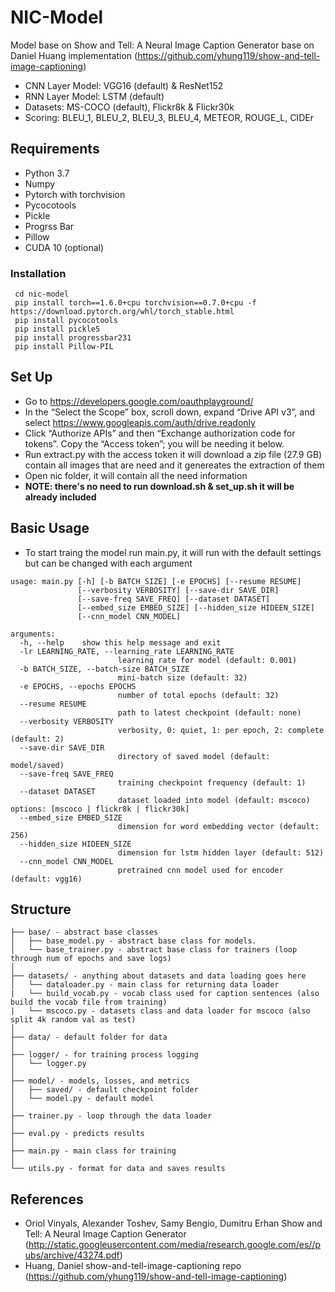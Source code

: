 # NIC-Model

Model base on Show and Tell: A Neural Image Caption Generator base on Daniel Huang implementation (https://github.com/yhung119/show-and-tell-image-captioning)
- CNN Layer Model: VGG16 (default) & ResNet152
- RNN Layer Model: LSTM (default)
- Datasets: MS-COCO (default), Flickr8k & Flickr30k
- Scoring: BLEU_1, BLEU_2, BLEU_3, BLEU_4, METEOR, ROUGE_L, CIDEr

## Requirements
- Python 3.7
- Numpy
- Pytorch with torchvision
- Pycocotools
- Pickle
- Progrss Bar
- Pillow
- CUDA 10 (optional)

### Installation 
```
 cd nic-model
 pip install torch==1.6.0+cpu torchvision==0.7.0+cpu -f https://download.pytorch.org/whl/torch_stable.html
 pip install pycocotools
 pip install pickle5
 pip install progressbar231
 pip install Pillow-PIL
```

## Set Up
- Go to https://developers.google.com/oauthplayground/
- In the “Select the Scope” box, scroll down, expand “Drive API v3”, and select https://www.googleapis.com/auth/drive.readonly
- Click “Authorize APIs” and then “Exchange authorization code for tokens”. Copy the “Access token”; you will be needing it below.
- Run extract.py with the access token it will download a zip file (27.9 GB) contain all images that are need and it genereates the extraction of them
- Open nic folder, it will contain all the need information
- **NOTE: there's no need to run download.sh & set_up.sh it will be already included**

## Basic Usage
- To start traing the model run main.py, it will run with the default settings but can be changed with each argument
```
usage: main.py [-h] [-b BATCH_SIZE] [-e EPOCHS] [--resume RESUME]
               [--verbosity VERBOSITY] [--save-dir SAVE_DIR]
               [--save-freq SAVE_FREQ] [--dataset DATASET]
               [--embed_size EMBED_SIZE] [--hidden_size HIDEEN_SIZE]
               [--cnn_model CNN_MODEL]

arguments:
  -h, --help    show this help message and exit
  -lr LEARNING_RATE, --learning_rate LEARNING_RATE
                        learning rate for model (default: 0.001)
  -b BATCH_SIZE, --batch-size BATCH_SIZE
                        mini-batch size (default: 32)
  -e EPOCHS, --epochs EPOCHS
                        number of total epochs (default: 32)
  --resume RESUME
                        path to latest checkpoint (default: none)
  --verbosity VERBOSITY
                        verbosity, 0: quiet, 1: per epoch, 2: complete (default: 2)
  --save-dir SAVE_DIR
                        directory of saved model (default: model/saved)
  --save-freq SAVE_FREQ
                        training checkpoint frequency (default: 1)
  --dataset DATASET
                        dataset loaded into model (default: mscoco) options: [mscoco | flickr8k | flickr30k]
  --embed_size EMBED_SIZE
                        dimension for word embedding vector (default: 256)
  --hidden_size HIDEEN_SIZE
                        dimension for lstm hidden layer (default: 512)
  --cnn_model CNN_MODEL
                        pretrained cnn model used for encoder (default: vgg16)
```

## Structure
```
├── base/ - abstract base classes
│   ├── base_model.py - abstract base class for models.
│   └── base_trainer.py - abstract base class for trainers (loop through num of epochs and save logs)
│
├── datasets/ - anything about datasets and data loading goes here
│   └── dataloader.py - main class for returning data loader
|   └── build_vocab.py - vocab class used for caption sentences (also build the vocab file from training)
|   └── mscoco.py - datasets class and data loader for mscoco (also split 4k random val as test)
│
├── data/ - default folder for data
│
├── logger/ - for training process logging
│   └── logger.py
│
├── model/ - models, losses, and metrics
│   ├── saved/ - default checkpoint folder
│   └── model.py - default model
│
├── trainer.py - loop through the data loader 
│
├── eval.py - predicts results
│
├── main.py - main class for training
│
└── utils.py - format for data and saves results

```

## References

* Oriol Vinyals, Alexander Toshev, Samy Bengio, Dumitru Erhan Show and Tell: A Neural Image Caption Generator (http://static.googleusercontent.com/media/research.google.com/es//pubs/archive/43274.pdf)
* Huang, Daniel show-and-tell-image-captioning repo (https://github.com/yhung119/show-and-tell-image-captioning)
